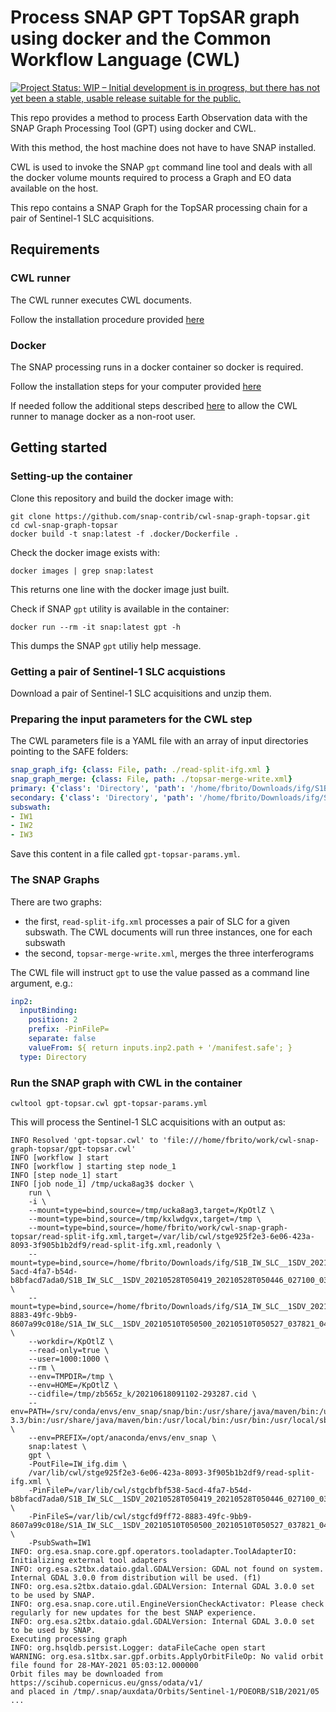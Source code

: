# Process SNAP GPT TopSAR graph using docker and the Common Workflow Language (CWL)

[![Project Status: WIP – Initial development is in progress, but there has not yet been a stable, usable release suitable for the public.](https://www.repostatus.org/badges/latest/wip.svg)](https://www.repostatus.org/#wip)

This repo provides a method to process Earth Observation data with the SNAP Graph Processing Tool (GPT) using docker and CWL.

With this method, the host machine does not have to have SNAP installed. 

CWL is used to invoke the SNAP `gpt` command line tool and deals with all the docker volume mounts required to process a Graph and EO data available on the host.

This repo contains a SNAP Graph for the TopSAR processing chain for a pair of Sentinel-1 SLC acquisitions.


## Requirements

### CWL runner

The CWL runner executes CWL documents. 

Follow the installation procedure provided [here](https://github.com/common-workflow-language/cwltool#install)

### Docker

The SNAP processing runs in a docker container so docker is required. 

Follow the installation steps for your computer provided [here](https://docs.docker.com/get-docker/)

If needed follow the additional steps described [here](https://docs.docker.com/engine/install/linux-postinstall/) to allow the CWL runner to manage docker as a non-root user.

## Getting started 

### Setting-up the container

Clone this repository and build the docker image with:

```console
git clone https://github.com/snap-contrib/cwl-snap-graph-topsar.git
cd cwl-snap-graph-topsar
docker build -t snap:latest -f .docker/Dockerfile .
```

Check the docker image exists with:

```console
docker images | grep snap:latest
```

This returns one line with the docker image just built.

Check if SNAP `gpt` utility is available in the container:

```console
docker run --rm -it snap:latest gpt -h
```

This dumps the SNAP `gpt` utiliy help message.

### Getting a pair of Sentinel-1 SLC acquistions

Download a pair of Sentinel-1 SLC acquisitions and unzip them.

### Preparing the input parameters for the CWL step

The CWL parameters file is a YAML file with an array of input directories pointing to the SAFE folders:

```yaml
snap_graph_ifg: {class: File, path: ./read-split-ifg.xml }
snap_graph_merge: {class: File, path: ./topsar-merge-write.xml}
primary: {'class': 'Directory', 'path': '/home/fbrito/Downloads/ifg/S1B_IW_SLC__1SDV_20210528T050419_20210528T050446_027100_033CC1_D1F1.SAFE' }
secondary: {'class': 'Directory', 'path': '/home/fbrito/Downloads/ifg/S1A_IW_SLC__1SDV_20210510T050500_20210510T050527_037821_0476C8_9B39.SAFE' }
subswath:
- IW1
- IW2
- IW3
```

Save this content in a file called `gpt-topsar-params.yml`.

### The SNAP Graphs

There are two graphs: 
- the first, `read-split-ifg.xml` processes a pair of SLC for a given subswath. The CWL documents will run three instances, one for each subswath
- the second, `topsar-merge-write.xml`, merges the three interferograms


The CWL file will instruct `gpt` to use the value passed as a command line argument, e.g.:

```yaml
inp2:
  inputBinding:
    position: 2
    prefix: -PinFileP=
    separate: false
    valueFrom: ${ return inputs.inp2.path + '/manifest.safe'; }
  type: Directory
```

### Run the SNAP graph with CWL in the container

```console
cwltool gpt-topsar.cwl gpt-topsar-params.yml
```

This will process the Sentinel-1 SLC acquisitions with an output as:

```console
INFO Resolved 'gpt-topsar.cwl' to 'file:///home/fbrito/work/cwl-snap-graph-topsar/gpt-topsar.cwl'
INFO [workflow ] start
INFO [workflow ] starting step node_1
INFO [step node_1] start
INFO [job node_1] /tmp/ucka8ag3$ docker \
    run \
    -i \
    --mount=type=bind,source=/tmp/ucka8ag3,target=/KpOtlZ \
    --mount=type=bind,source=/tmp/kxlwdgvx,target=/tmp \
    --mount=type=bind,source=/home/fbrito/work/cwl-snap-graph-topsar/read-split-ifg.xml,target=/var/lib/cwl/stge925f2e3-6e06-423a-8093-3f905b1b2df9/read-split-ifg.xml,readonly \
    --mount=type=bind,source=/home/fbrito/Downloads/ifg/S1B_IW_SLC__1SDV_20210528T050419_20210528T050446_027100_033CC1_D1F1.SAFE,target=/var/lib/cwl/stgcbfbf538-5acd-4fa7-b54d-b8bfacd7ada0/S1B_IW_SLC__1SDV_20210528T050419_20210528T050446_027100_033CC1_D1F1.SAFE,readonly \
    --mount=type=bind,source=/home/fbrito/Downloads/ifg/S1A_IW_SLC__1SDV_20210510T050500_20210510T050527_037821_0476C8_9B39.SAFE,target=/var/lib/cwl/stgcfd9ff72-8883-49fc-9bb9-8607a99c018e/S1A_IW_SLC__1SDV_20210510T050500_20210510T050527_037821_0476C8_9B39.SAFE,readonly \
    --workdir=/KpOtlZ \
    --read-only=true \
    --user=1000:1000 \
    --rm \
    --env=TMPDIR=/tmp \
    --env=HOME=/KpOtlZ \
    --cidfile=/tmp/zb565z_k/20210618091102-293287.cid \
    --env=PATH=/srv/conda/envs/env_snap/snap/bin:/usr/share/java/maven/bin:/usr/share/java/maven/bin:/opt/anaconda/bin:/opt/anaconda/condabin:/opt/anaconda/bin:/usr/lib64/qt-3.3/bin:/usr/share/java/maven/bin:/usr/local/bin:/usr/bin:/usr/local/sbin:/usr/sbin \
    --env=PREFIX=/opt/anaconda/envs/env_snap \
    snap:latest \
    gpt \
    -PoutFile=IW_ifg.dim \
    /var/lib/cwl/stge925f2e3-6e06-423a-8093-3f905b1b2df9/read-split-ifg.xml \
    -PinFileP=/var/lib/cwl/stgcbfbf538-5acd-4fa7-b54d-b8bfacd7ada0/S1B_IW_SLC__1SDV_20210528T050419_20210528T050446_027100_033CC1_D1F1.SAFE/manifest.safe \
    -PinFileS=/var/lib/cwl/stgcfd9ff72-8883-49fc-9bb9-8607a99c018e/S1A_IW_SLC__1SDV_20210510T050500_20210510T050527_037821_0476C8_9B39.SAFE/manifest.safe \
    -PsubSwath=IW1
INFO: org.esa.snap.core.gpf.operators.tooladapter.ToolAdapterIO: Initializing external tool adapters
INFO: org.esa.s2tbx.dataio.gdal.GDALVersion: GDAL not found on system. Internal GDAL 3.0.0 from distribution will be used. (f1)
INFO: org.esa.s2tbx.dataio.gdal.GDALVersion: Internal GDAL 3.0.0 set to be used by SNAP.
INFO: org.esa.snap.core.util.EngineVersionCheckActivator: Please check regularly for new updates for the best SNAP experience.
INFO: org.esa.s2tbx.dataio.gdal.GDALVersion: Internal GDAL 3.0.0 set to be used by SNAP.
Executing processing graph
INFO: org.hsqldb.persist.Logger: dataFileCache open start
WARNING: org.esa.s1tbx.sar.gpf.orbits.ApplyOrbitFileOp: No valid orbit file found for 28-MAY-2021 05:03:12.000000
Orbit files may be downloaded from https://scihub.copernicus.eu/gnss/odata/v1/
and placed in /tmp/.snap/auxdata/Orbits/Sentinel-1/POEORB/S1B/2021/05
...
```

